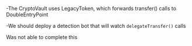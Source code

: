 -The CryptoVault uses LegacyToken, which forwards transfer() calls to DoubleEntryPoint

-We should deploy a detection bot that will watch `delegateTransfer()` calls 

Was not able to complete this 

